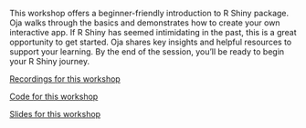 This workshop offers a beginner-friendly introduction to R Shiny package. Oja walks through the basics and demonstrates how to create your own interactive app. If R Shiny has seemed intimidating in the past, this is a great opportunity to get started. Oja shares key insights and helpful resources to support your learning. By the end of the session, you’ll be ready to begin your R Shiny journey.

[Recordings for this workshop](https://umd.box.com/s/byj3o9n10kmowb77v66cc5007gl6r38h)

[Code for this workshop](https://umd.box.com/s/ua78n0mws0em9ybi08hy86qh53atnoaj)

[Slides for this workshop](https://umd.box.com/s/mp8m2aa8dvbh2t82styv4sh10h6xu9or)
